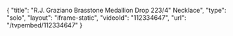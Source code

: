 {
    "title": "R.J. Graziano Brasstone Medallion Drop 223\/4\" Necklace",
    "type": "solo",
    "layout": "iframe-static",
    "videoId": "112334647",
    "url": "\/tvpembed\/112334647"
}